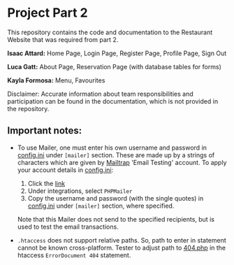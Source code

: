 # Project Part 2
This repository contains the code and documentation to the Restaurant Website that was required from part 2.

**Isaac Attard:**    Home Page, Login Page, Register Page, Profile Page, Sign Out

**Luca Gatt:**       About Page, Reservation Page (with database tables for forms)

**Kayla Formosa:**   Menu, Favourites

Disclaimer: Accurate information about team responsibilities and participation can be found in the documentation, which is not provided in the repository.

## Important notes:
- To use Mailer, one must enter his own username and password in [config.ini](config.ini) under `[mailer]` section. These are made up by a strings of characters which are given by [Mailtrap](mailtrap.io/inboxes) 'Email Testing' account. To apply your account details in [config.ini](config.ini):
   1. Click the [link](mailtrap.io/inboxes)
   2. Under integrations, select `PHPMailer`
   3. Copy the username and password (with the single quotes) in [config.ini](config.ini) under `[mailer]` section, where specified.
  
  Note that this Mailer does not send to the specified recipients, but is used to test the email transactions.
- `.htaccess` does not support relative paths. So, path to enter in statement cannot be known cross-platform. Tester to adjust path to [404.php](404.php) in the htaccess `ErrorDocument 404` statement.
